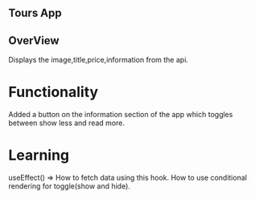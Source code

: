 ## Tours App

## OverView

Displays the image,title,price,information from the api.

# Functionality

Added a button on the information section of the app which toggles between show less and read more.

# Learning

useEffect() => How to fetch data using this hook.
How to use conditional rendering for toggle(show and hide).
